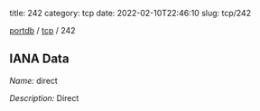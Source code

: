 title: 242
category: tcp
date: 2022-02-10T22:46:10
slug: tcp/242

[portdb](/) / [tcp](/category/tcp.html) / 242


## IANA Data

_Name:_ direct

_Description:_ Direct

